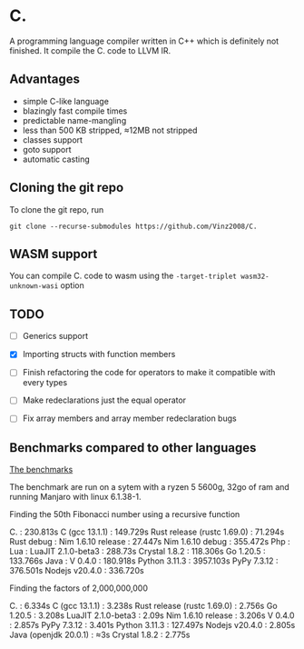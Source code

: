 # C.

A programming language compiler written in C++ which is definitely not finished. It compile the C. code to LLVM IR.

## Advantages

- simple C-like language
- blazingly fast compile times
- predictable name-mangling
- less than 500 KB stripped, ≈12MB not stripped
- classes support
- goto support
- automatic casting

## Cloning the git repo

To clone the git repo, run 

```
git clone --recurse-submodules https://github.com/Vinz2008/C.
```

## WASM support

You can compile C. code to wasm using the ```-target-triplet wasm32-unknown-wasi``` option

## TODO

- [ ] Generics support
- [x] Importing structs with function members
- [ ] Finish refactoring the code for operators to make it compatible with every types
- [ ] Make redeclarations just the equal operator
- [ ] Fix array members and array member redeclaration bugs


## Benchmarks compared to other languages

[The benchmarks](https://github.com/Vinz2008/Language-benchmarks)

The benchmark are run on a sytem with a ryzen 5 5600g, 32go of ram and running Manjaro with linux 6.1.38-1.

Finding the 50th Fibonacci number using a recursive function

C. : 230.813s
C (gcc 13.1.1) : 149.729s
Rust release (rustc 1.69.0) : 71.294s
Rust debug :
Nim 1.6.10 release :  27.447s
Nim 1.6.10 debug : 355.472s
Php : 
Lua : 
LuaJIT 2.1.0-beta3 : 288.73s
Crystal 1.8.2 : 118.306s
Go 1.20.5 : 133.766s
Java : 
V 0.4.0 : 180.918s
Python 3.11.3 : 3957.103s
PyPy 7.3.12 : 376.501s
Nodejs v20.4.0 : 336.720s

Finding the factors of 2,000,000,000

C. : 6.334s
C (gcc 13.1.1) : 3.238s
Rust release (rustc 1.69.0) : 2.756s
Go 1.20.5 : 3.208s
LuaJIT 2.1.0-beta3 : 2.09s
Nim 1.6.10 release :  3.206s
V 0.4.0 : 2.857s
PyPy 7.3.12 : 3.401s
Python 3.11.3 : 127.497s
Nodejs v20.4.0 : 2.805s
Java (openjdk 20.0.1) : ≈3s
Crystal 1.8.2 : 2.775s